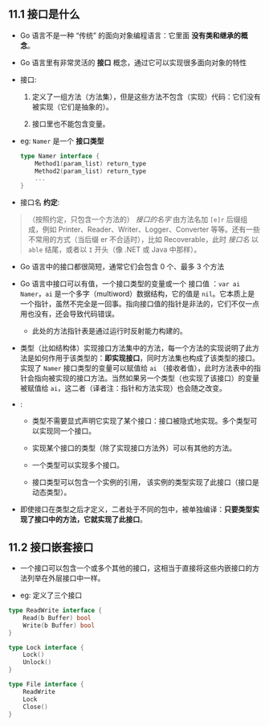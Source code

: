 ## 11.1 接口是什么
* Go 语言不是一种 “传统” 的面向对象编程语言：它里面 __没有类和继承的概念__。

* Go 语言里有非常灵活的 __接口__ 概念，通过它可以实现很多面向对象的特性

* 接口:
    1. 定义了一组方法（方法集），但是这些方法不包含（实现）代码：它们没有被实现（它们是抽象的）。
    
    2. 接口里也不能包含变量。


* eg: `Namer` 是一个 __接口类型__
    ```go
    type Namer interface {
        Method1(param_list) return_type
        Method2(param_list) return_type
        ...
    }
    ```

* 接口名 __约定__:
>（按照约定，只包含一个方法的） _接口的名字_ 由方法名加 `[e]r` 后缀组成，例如 Printer、Reader、Writer、Logger、Converter 等等。还有一些不常用的方式（当后缀 er 不合适时），比如 Recoverable，此时 _接口名_ 以 `able` 结尾，或者以 `I` 开头（像 .NET 或 Java 中那样）。

* Go 语言中的接口都很简短，通常它们会包含 0 个、最多 3 个方法

* Go 语言中接口可以有值，一个接口类型的变量或一个 接口值 ：`var ai Namer`，`ai` 是一个多字（multiword）数据结构，它的值是 `nil`。它本质上是一个指针，虽然不完全是一回事。指向接口值的指针是非法的，它们不仅一点用也没有，还会导致代码错误。
    * 此处的方法指针表是通过运行时反射能力构建的。

* 类型（比如结构体）实现接口方法集中的方法，每一个方法的实现说明了此方法是如何作用于该类型的：__即实现接口__，同时方法集也构成了该类型的接口。实现了 `Namer` 接口类型的变量可以赋值给 `ai` （接收者值），此时方法表中的指针会指向被实现的接口方法。当然如果另一个类型（也实现了该接口）的变量被赋值给 `ai`，这二者（译者注：指针和方法实现）也会随之改变。

* :
    * 类型不需要显式声明它实现了某个接口：接口被隐式地实现。多个类型可以实现同一个接口。

    * 实现某个接口的类型（除了实现接口方法外）可以有其他的方法。

    * 一个类型可以实现多个接口。

    * 接口类型可以包含一个实例的引用， 该实例的类型实现了此接口（接口是动态类型）。

* 即使接口在类型之后才定义，二者处于不同的包中，被单独编译：__只要类型实现了接口中的方法，它就实现了此接口__。


## 11.2 接口嵌套接口
* 一个接口可以包含一个或多个其他的接口，这相当于直接将这些内嵌接口的方法列举在外层接口中一样。

* eg: 定义了三个接口
```go
type ReadWrite interface {
    Read(b Buffer) bool
    Write(b Buffer) bool
}

type Lock interface {
    Lock()
    Unlock()
}

type File interface {
    ReadWrite
    Lock
    Close()
}
```